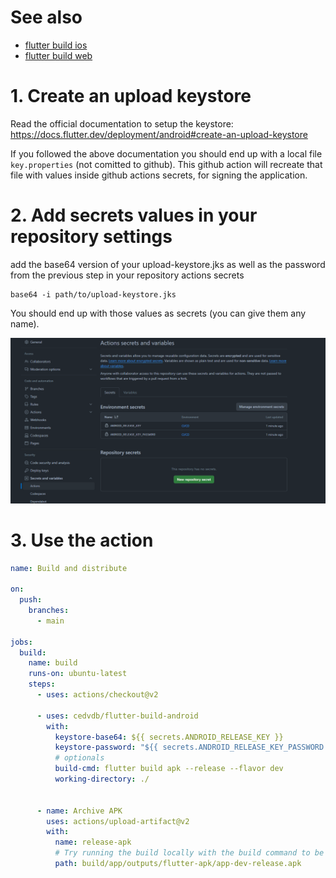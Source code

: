
# See also

  - [flutter build ios](https://github.com/cedvdb/action-flutter-build-ios)
  - [flutter build web](https://github.com/cedvdb/action-flutter-build-web)

# 1. Create an upload keystore

Read the official documentation to setup the keystore: https://docs.flutter.dev/deployment/android#create-an-upload-keystore

If you followed the above documentation you should end up with a local file `key.properties` (not comitted to github). This github action
will recreate that file with values inside github actions secrets, for signing the application.


# 2. Add secrets values in your repository settings

add the base64 version of your upload-keystore.jks as well as the password from the previous step in your repository actions secrets

```
base64 -i path/to/upload-keystore.jks
```

You should end up with those values as secrets (you can give them any name).

![env example](env.png)

# 3. Use the action

```yaml
name: Build and distribute

on:
  push:
    branches:
      - main

jobs:
  build:
    name: build
    runs-on: ubuntu-latest
    steps:
      - uses: actions/checkout@v2

      - uses: cedvdb/flutter-build-android
        with:
          keystore-base64: ${{ secrets.ANDROID_RELEASE_KEY }}
          keystore-password: "${{ secrets.ANDROID_RELEASE_KEY_PASSWORD }}"
          # optionals
          build-cmd: flutter build apk --release --flavor dev
          working-directory: ./

          
      - name: Archive APK
        uses: actions/upload-artifact@v2
        with:
          name: release-apk
          # Try running the build locally with the build command to be sure of this path
          path: build/app/outputs/flutter-apk/app-dev-release.apk
```
